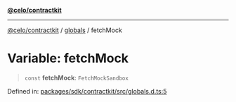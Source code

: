 [**@celo/contractkit**](../../README.md)

***

[@celo/contractkit](../../modules.md) / [globals](../README.md) / fetchMock

# Variable: fetchMock

> `const` **fetchMock**: `FetchMockSandbox`

Defined in: [packages/sdk/contractkit/src/globals.d.ts:5](https://github.com/celo-org/developer-tooling/blob/master/packages/sdk/contractkit/src/globals.d.ts#L5)
